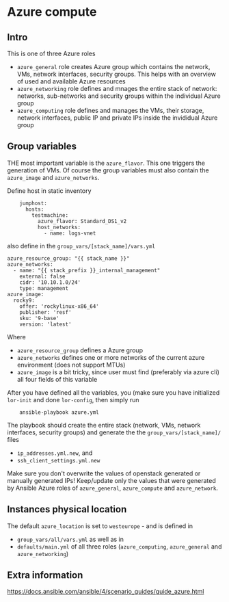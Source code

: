 # Azure compute

## Intro

This is one of three Azure roles
 - `azure_general` role creates Azure group which contains the network, VMs, network interfaces, security groups. This helps with an overview of used and available Azure resources
 - `azure_networking` role defines and mnages the entire stack of network: networks, sub-networks and security groups within the individual Azure group
 - `azure_computing` role defines and manages the VMs, their storage, network interfaces, public IP and private IPs inside the invididual Azure group

## Group variables

THE most important variable is the `azure_flavor`. This one triggers the generation of VMs. Of course the group variables must also contain the `azure_image` and `azure_networks`.

Define host in static inventory

```
    jumphost:
      hosts:
        testmachine:
          azure_flavor: Standard_DS1_v2
          host_networks:
            - name: logs-vnet
```

also define in the `group_vars/[stack_name]/vars.yml`

```
azure_resource_group: "{{ stack_name }}"
azure_networks:
  - name: "{{ stack_prefix }}_internal_management"
    external: false
    cidr: '10.10.1.0/24'
    type: management
azure_image:
  rocky9:
    offer: 'rockylinux-x86_64'
    publisher: 'resf'
    sku: '9-base'
    version: 'latest'
```

Where

 - `azure_resource_group` defines a Azure group
 - `azure_networks` defines one or more networks of the current azure environment (does not support MTUs)
 - `azure_image` is a bit tricky, since user must find (preferably via azure cli) all four fields of this variable

After you have defined all the variables, you
(make sure you have initialized `lor-init` and done `lor-config`, then simply run

```
    ansible-playbook azure.yml
```

The playbook should create the entire stack (network, VMs, network interfaces, security groups) and generate the the `group_vars/[stack_name]/` files

 - `ip_addresses.yml.new`, and
 - `ssh_client_settings.yml.new`

Make sure you don't overwrite the values of openstack generated or manually generated IPs! Keep/update only the values that were generated by Ansible Azure roles of `azure_general`, `azure_compute` and `azure_network`.

## Instances physical location

The default `azure_location` is set to `westeurope` - and is defined in

 - `group_vars/all/vars.yml` as well as in
 - `defaults/main.yml` of all three roles (`azure_computing`, `azure_general` and `azure_networking`)

## Extra information

https://docs.ansible.com/ansible/4/scenario_guides/guide_azure.html
